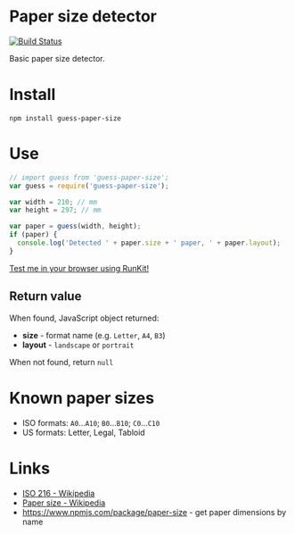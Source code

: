 # Paper size detector #

[![Build Status](https://travis-ci.org/devsli/guess-paper-size.svg?branch=master)](https://travis-ci.org/devsli/guess-paper-size)

Basic paper size detector.

# Install #

    npm install guess-paper-size

# Use #

```javascript
// import guess from 'guess-paper-size';
var guess = require('guess-paper-size');

var width = 210; // mm
var height = 297; // mm

var paper = guess(width, height);
if (paper) {
  console.log('Detected ' + paper.size + ' paper, ' + paper.layout);
}
```

[Test me in your browser using RunKit!](https://runkit.com/npm/guess-paper-size)

## Return value ##

When found, JavaScript object returned:

* **size** - format name (e.g. `Letter`, `A4`, `B3`)
* **layout** - `landscape` or `portrait`

When not found, return `null`

# Known paper sizes #

* ISO formats: `A0`...`A10`; `B0`...`B10`; `C0`...`C10`
* US formats: Letter, Legal, Tabloid

# Links #

* [ISO 216 - Wikipedia](https://en.wikipedia.org/wiki/ISO_216)
* [Paper size - Wikipedia](https://en.wikipedia.org/wiki/Paper_size#Loose_sizes)
* https://www.npmjs.com/package/paper-size - get paper dimensions by name
